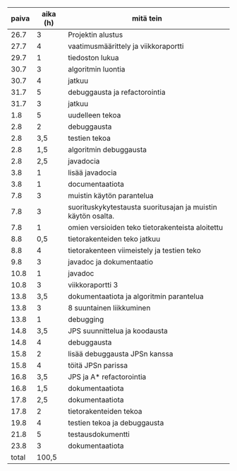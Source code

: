 ﻿paiva | aika (h) | mitä tein
----- | ---- | ---------
26.7 | 3 | Projektin alustus
27.7 | 4 | vaatimusmäärittely ja viikkoraportti
29.7 | 1 | tiedoston lukua
30.7 | 3 | algoritmin luontia
30.7 | 4 | jatkuu
31.7 | 5 | debuggausta ja refactorointia
31.7 | 3 | jatkuu
1.8 | 5 | uudelleen tekoa
2.8 | 2 | debuggausta
2.8 | 3,5 | testien tekoa
2.8 | 1,5 | algoritmin debuggausta
2.8 | 2,5 | javadocia
3.8 | 1 | lisää javadocia
3.8 | 1 | documentaatiota
7.8 | 3 | muistin käytön parantelua
7.8 | 3 | suorituskykytestausta suoritusajan ja muistin käytön osalta.
7.8 | 1 | omien versioiden teko tietorakenteista aloitettu
8.8 | 0,5 | tietorakenteiden teko jatkuu
8.8 | 4 | tietorakenteen viimeistely ja testien teko
9.8 | 3 | javadoc ja dokumentaatio
10.8 | 1 | javadoc
10.8 | 3 | viikkoraportti 3
13.8 | 3,5 | dokumentaatiota ja algoritmin parantelua
13.8 | 3 | 8 suuntainen liikkuminen
13.8 | 1 | debugging
14.8 | 3,5 | JPS suunnittelua ja koodausta
14.8 | 4 | debuggausta
15.8 | 2 | lisää debuggausta JPSn kanssa
15.8 | 4 | töitä JPSn parissa
16.8 | 3,5 | JPS ja A* refactorointia
16.8 | 1,5 | dokumentaatiota
17.8 | 2,5 | dokumentaatiota
17.8 | 2 | tietorakenteiden tekoa
19.8 | 4 | testien tekoa ja debuggausta
21.8 | 5 | testausdokumentti
23.8 | 3 | dokumentaatiota
total | 100,5


